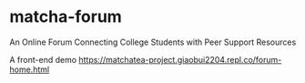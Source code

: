 # matcha-forum
An Online Forum Connecting College Students with Peer Support Resources

A front-end demo
https://matchatea-project.giaobui2204.repl.co/forum-home.html
